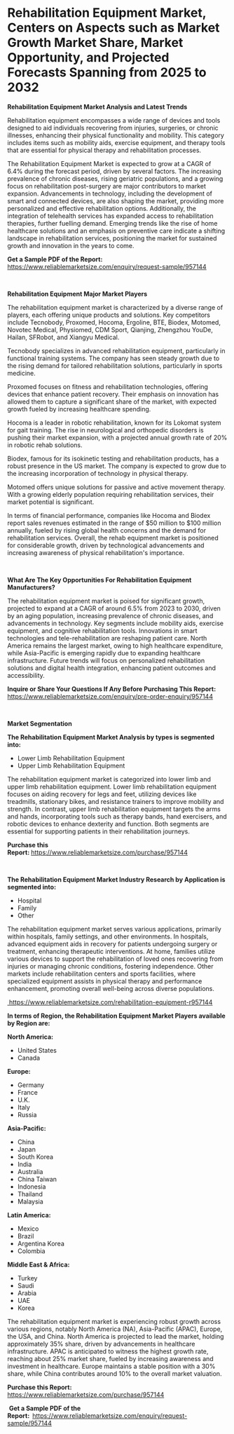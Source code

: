 <p><h1>Rehabilitation Equipment Market, Centers on Aspects such as Market Growth Market Share, Market Opportunity, and Projected Forecasts Spanning from 2025 to 2032</h1></p><p><strong>Rehabilitation Equipment Market Analysis and Latest Trends</strong></p>
<p><p>Rehabilitation equipment encompasses a wide range of devices and tools designed to aid individuals recovering from injuries, surgeries, or chronic illnesses, enhancing their physical functionality and mobility. This category includes items such as mobility aids, exercise equipment, and therapy tools that are essential for physical therapy and rehabilitation processes.</p><p>The Rehabilitation Equipment Market is expected to grow at a CAGR of 6.4% during the forecast period, driven by several factors. The increasing prevalence of chronic diseases, rising geriatric populations, and a growing focus on rehabilitation post-surgery are major contributors to market expansion. Advancements in technology, including the development of smart and connected devices, are also shaping the market, providing more personalized and effective rehabilitation options. Additionally, the integration of telehealth services has expanded access to rehabilitation therapies, further fuelling demand. Emerging trends like the rise of home healthcare solutions and an emphasis on preventive care indicate a shifting landscape in rehabilitation services, positioning the market for sustained growth and innovation in the years to come.</p></p>
<p><strong>Get a Sample PDF of the Report:&nbsp;</strong> <a href="https://www.reliablemarketsize.com/enquiry/request-sample/957144?utm_campaign=2799&utm_medium=2&utm_source=Github&utm_content=ia&utm_term=13042025&utm_id=rehabilitation-equipment">https://www.reliablemarketsize.com/enquiry/request-sample/957144</a></p>
<p>&nbsp;</p>
<p><strong>Rehabilitation Equipment Major Market Players</strong></p>
<p><p>The rehabilitation equipment market is characterized by a diverse range of players, each offering unique products and solutions. Key competitors include Tecnobody, Proxomed, Hocoma, Ergoline, BTE, Biodex, Motomed, Novotec Medical, Physiomed, CDM Sport, Qianjing, Zhengzhou YouDe, Hailan, SFRobot, and Xiangyu Medical. </p><p>Tecnobody specializes in advanced rehabilitation equipment, particularly in functional training systems. The company has seen steady growth due to the rising demand for tailored rehabilitation solutions, particularly in sports medicine.</p><p>Proxomed focuses on fitness and rehabilitation technologies, offering devices that enhance patient recovery. Their emphasis on innovation has allowed them to capture a significant share of the market, with expected growth fueled by increasing healthcare spending.</p><p>Hocoma is a leader in robotic rehabilitation, known for its Lokomat system for gait training. The rise in neurological and orthopedic disorders is pushing their market expansion, with a projected annual growth rate of 20% in robotic rehab solutions. </p><p>Biodex, famous for its isokinetic testing and rehabilitation products, has a robust presence in the US market. The company is expected to grow due to the increasing incorporation of technology in physical therapy.</p><p>Motomed offers unique solutions for passive and active movement therapy. With a growing elderly population requiring rehabilitation services, their market potential is significant.</p><p>In terms of financial performance, companies like Hocoma and Biodex report sales revenues estimated in the range of $50 million to $100 million annually, fueled by rising global health concerns and the demand for rehabilitation services. Overall, the rehab equipment market is positioned for considerable growth, driven by technological advancements and increasing awareness of physical rehabilitation's importance.</p></p>
<p>&nbsp;</p>
<p><strong>What Are The Key Opportunities For Rehabilitation Equipment Manufacturers?</strong></p>
<p><p>The rehabilitation equipment market is poised for significant growth, projected to expand at a CAGR of around 6.5% from 2023 to 2030, driven by an aging population, increasing prevalence of chronic diseases, and advancements in technology. Key segments include mobility aids, exercise equipment, and cognitive rehabilitation tools. Innovations in smart technologies and tele-rehabilitation are reshaping patient care. North America remains the largest market, owing to high healthcare expenditure, while Asia-Pacific is emerging rapidly due to expanding healthcare infrastructure. Future trends will focus on personalized rehabilitation solutions and digital health integration, enhancing patient outcomes and accessibility.</p></p>
<p><strong>Inquire or Share Your Questions If Any Before Purchasing This Report:</strong> <a href="https://www.reliablemarketsize.com/enquiry/pre-order-enquiry/957144?utm_campaign=2799&utm_medium=2&utm_source=Github&utm_content=ia&utm_term=13042025&utm_id=rehabilitation-equipment">https://www.reliablemarketsize.com/enquiry/pre-order-enquiry/957144</a></p>
<p>&nbsp;</p>
<p><strong>Market Segmentation</strong></p>
<p><strong>The Rehabilitation Equipment Market Analysis by types is segmented into:</strong></p>
<p><ul><li>Lower Limb Rehabilitation Equipment</li><li>Upper Limb Rehabilitation Equipment</li></ul></p>
<p><p>The rehabilitation equipment market is categorized into lower limb and upper limb rehabilitation equipment. Lower limb rehabilitation equipment focuses on aiding recovery for legs and feet, utilizing devices like treadmills, stationary bikes, and resistance trainers to improve mobility and strength. In contrast, upper limb rehabilitation equipment targets the arms and hands, incorporating tools such as therapy bands, hand exercisers, and robotic devices to enhance dexterity and function. Both segments are essential for supporting patients in their rehabilitation journeys.</p></p>
<p><strong>Purchase this Report:&nbsp;</strong><a href="https://www.reliablemarketsize.com/purchase/957144?utm_campaign=2799&utm_medium=2&utm_source=Github&utm_content=ia&utm_term=13042025&utm_id=rehabilitation-equipment">https://www.reliablemarketsize.com/purchase/957144</a></p>
<p>&nbsp;</p>
<p><strong>The Rehabilitation Equipment Market Industry Research by Application is segmented into:</strong></p>
<p><ul><li>Hospital</li><li>Family</li><li>Other</li></ul></p>
<p><p>The rehabilitation equipment market serves various applications, primarily within hospitals, family settings, and other environments. In hospitals, advanced equipment aids in recovery for patients undergoing surgery or treatment, enhancing therapeutic interventions. At home, families utilize various devices to support the rehabilitation of loved ones recovering from injuries or managing chronic conditions, fostering independence. Other markets include rehabilitation centers and sports facilities, where specialized equipment assists in physical therapy and performance enhancement, promoting overall well-being across diverse populations.</p></p>
<p><a href="https://www.reliablemarketsize.com/rehabilitation-equipment-r957144?utm_campaign=2799&utm_medium=2&utm_source=Github&utm_content=ia&utm_term=13042025&utm_id=rehabilitation-equipment">&nbsp;https://www.reliablemarketsize.com/rehabilitation-equipment-r957144</a></p>
<p><strong>In terms of Region, the Rehabilitation Equipment Market Players available by Region are:</strong></p>
<p>
    <p> <strong> North America: </strong>
        <ul>
            <li>United States</li>
            <li>Canada</li>
        </ul>
        </p> 
    <p> <strong> Europe: </strong>
        <ul>
            <li>Germany</li>
            <li>France</li>
            <li>U.K.</li>
            <li>Italy</li>
            <li>Russia</li>
        </ul>
        </p> 
    <p> <strong> Asia-Pacific: </strong>
        <ul>
            <li>China</li>
            <li>Japan</li>
            <li>South Korea</li>
            <li>India</li>
            <li>Australia</li>
            <li>China Taiwan</li>
            <li>Indonesia</li>
            <li>Thailand</li>
            <li>Malaysia</li>
        </ul>
        </p> 
    <p> <strong> Latin America: </strong>
        <ul>
            <li>Mexico</li>
            <li>Brazil</li>
            <li>Argentina Korea</li>
            <li>Colombia</li>
        </ul>
        </p> 
    <p> <strong> Middle East & Africa: </strong>
        <ul>
            <li>Turkey</li>
            <li>Saudi</li>
            <li>Arabia</li>
            <li>UAE</li>
            <li>Korea</li>
        </ul>
    </p>
    </p>
<p><p>The rehabilitation equipment market is experiencing robust growth across various regions, notably North America (NA), Asia-Pacific (APAC), Europe, the USA, and China. North America is projected to lead the market, holding approximately 35% share, driven by advancements in healthcare infrastructure. APAC is anticipated to witness the highest growth rate, reaching about 25% market share, fueled by increasing awareness and investment in healthcare. Europe maintains a stable position with a 30% share, while China contributes around 10% to the overall market valuation.</p></p>
<p><strong>Purchase this Report: </strong><a href="https://www.reliablemarketsize.com/purchase/957144?utm_campaign=2799&utm_medium=2&utm_source=Github&utm_content=ia&utm_term=13042025&utm_id=rehabilitation-equipment">https://www.reliablemarketsize.com/purchase/957144</a></p>
<p>&nbsp;<strong>Get a Sample PDF of the Report:&nbsp;&nbsp;</strong><a href="https://www.reliablemarketsize.com/enquiry/request-sample/957144?utm_campaign=2799&utm_medium=2&utm_source=Github&utm_content=ia&utm_term=13042025&utm_id=rehabilitation-equipment">https://www.reliablemarketsize.com/enquiry/request-sample/957144</a></p>
<p><strong></strong></p>
<p><p></p><p></p><p></p></p>